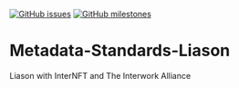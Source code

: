 [![GitHub issues](https://img.shields.io/github/issues/NFT-DAO/Metadata-Standards-Liason?style=flat-square)](https://github.com/NFT-DAO/Metadata-Standards-Liason/issues)
[![GitHub milestones](https://img.shields.io/github/milestones/open/NFT-DAO/Metadata-Standards-Liason?style=flat-square)](https://github.com/NFT-DAO/Metadata-Standards-Liason/milestones)

# Metadata-Standards-Liason
Liason with InterNFT and The Interwork Alliance 
